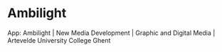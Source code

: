 # Ambilight
App: Ambilight | New Media Development | Graphic and Digital Media | Artevelde University College Ghent
